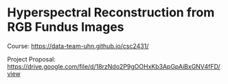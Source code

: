 # Hyperspectral Reconstruction from RGB Fundus Images

Course: https://data-team-uhn.github.io/csc2431/

Project Proposal: https://drive.google.com/file/d/18rzNdo2P9gOOHxKb3ApGpAiBxGNV4fFD/view

